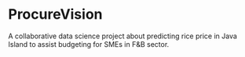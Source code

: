 # ProcureVision
A collaborative data science project about predicting rice price in Java Island to assist budgeting for SMEs in F&amp;B sector.

